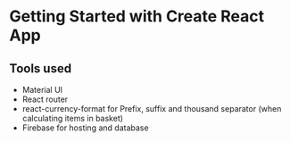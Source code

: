 # Getting Started with Create React App

## Tools used

- Material UI
- React router
- react-currency-format for Prefix, suffix and thousand separator (when calculating items in basket)
- Firebase for hosting and database

###

###

